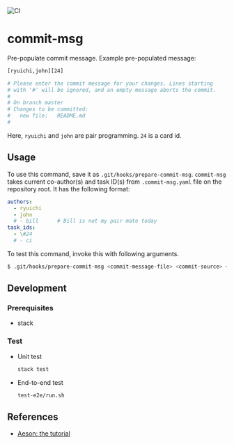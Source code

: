 ![CI](https://github.com/ryu1kn/commit-msg/workflows/CI/badge.svg)

# commit-msg

Pre-populate commit message. Example pre-populated message:

```sh
[ryuichi,john][24]

# Please enter the commit message for your changes. Lines starting
# with '#' will be ignored, and an empty message aborts the commit.
#
# On branch master
# Changes to be committed:
#	new file:   README.md
#
```

Here, `ryuichi` and `john` are pair programming. `24` is a card id.

## Usage

To use this command, save it as `.git/hooks/prepare-commit-msg`.
`commit-msg` takes current co-author(s) and task ID(s) from `.commit-msg.yaml` file
on the repository root. It has the following format:

```yaml
authors:
  - ryuichi
  - john
  # - bill      # Bill is not my pair mate today
task_ids:
  - \#24
  # - ci
```

To test this command, invoke this with following arguments.

```sh
$ .git/hooks/prepare-commit-msg <commit-message-file> <commit-source> <commit-sha>
```

## Development

### Prerequisites

* stack

### Test

* Unit test

    ```sh
    stack test
    ```

* End-to-end test

    ```sh
    test-e2e/run.sh
    ```

## References

* [Aeson: the tutorial](https://artyom.me/aeson)
